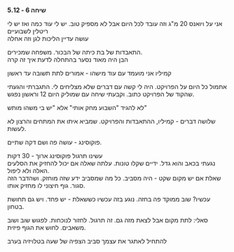 **שיחה 6 \- 5.12**

אני על ויואנס 20 מ"ג וזה עובד לכל היום אבל לא מספיק טוב. יש לי עוד כמה ואז יש לי ריטלין לשבועיים  
עושה עדיין הליכות לגן וזה אחלה

התאבדות של בת כיתה של הבכור. משפחה שמכירים.   
הבן היה מאוד נסער בהתחלה לדעת איך זה קרה

קמיליו אני מועמד עם עוד מישהו \- אמורים לתת תשובה עד ראשון

אתמול כל היום על הפרויקט. היה לי קשה עם דברים שלא מצליחים לי. התגברתי והגעתי שהקוד של הפרויקט כתוב. וקבעתי שיחה עם שמוליק היום 12 וראשון נפגש.

לא להגיד "השבוע מחק אותי" אלא "יש בי משהו מותש" 

שלושה דברים \- קמיליו, ההתאבדות והפרויקט. שמביא איתו את המתחים והרצון לא לעשות. 

פוקוסינג \- עושה פה ושם דקה שתיים.  
   
עשינו תרגול פוקוסינג ארוך \- 30 דקות  
נגעתי בכאב והוא גדל. ידיים שקלו טונות. עלתה שאלה אם יכול להחזיק את הסלעים האלה ולא ליפול.  
שאלת אם יש מקום שקט \- היה מסביב. כל מה שמסביב ידע שזה מוחזק. ושהדבר הזה סגור. גוף חיצוני לו מחזיק אותו. 

עכשיו? שוב ממוקד פה בחזה. נוגע בזה עכשיו כששאלת \- יש פחד. ויש גם תחושת בטחון. 

סאלי: לתת מקום אבל לצאת מזה גם. זה תרגול. לחזור לנוכחות. לפגוש שוב ושוב משאבים. לחוש את הגוף פיזית. 

להתחיל לאתגר את עצמך סביב הצפיה של שעה בטלויזיה בערב

